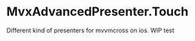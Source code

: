 MvxAdvancedPresenter.Touch
==========================

Different kind of presenters for mvvmcross on ios.  WIP
test
